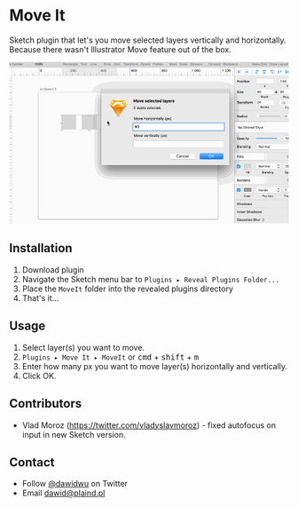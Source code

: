 # Move It
Sketch plugin that let's you move selected layers vertically and horizontally.
Because there wasn't Illustrator Move feature out of the box.

![Move it screen](./images/solution.gif)

## Installation
1. Download plugin
2. Navigate the Sketch menu bar to `Plugins ▸ Reveal Plugins Folder...`
3. Place the `MoveIt` folder into the revealed plugins directory
4. That's it...

## Usage
1. Select layer(s) you want to move.
2. `Plugins ▸ Move It ▸ MoveIt` or <kbd>cmd</kbd> + <kbd>shift</kbd> + <kbd>m</kbd>
3. Enter how many px you want to move layer(s) horizontally and vertically.
4. Click OK.

## Contributors
* Vlad Moroz (https://twitter.com/vladyslavmoroz) - fixed autofocus on input in new Sketch version.

## Contact
* Follow [@dawidwu](http://twitter.com/dawidwu) on Twitter
* Email <dawid@plaind.pl>
